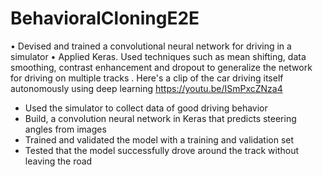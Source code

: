 # BehavioralCloningE2E
• Devised and trained a convolutional neural network for driving in a simulator 
• Applied Keras. Used techniques such as mean shifting, data smoothing, contrast enhancement and dropout to generalize the network for driving on multiple tracks
. Here's a clip of the car driving itself autonomously using deep learning https://youtu.be/ISmPxcZNza4 

* Used the simulator to collect data of good driving behavior
* Build, a convolution neural network in Keras that predicts steering angles from images
* Trained and validated the model with a training and validation set
* Tested that the model successfully drove around the track without leaving the road
